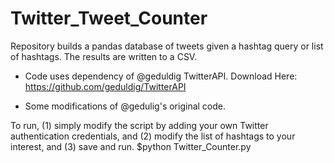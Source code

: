 # Twitter_Tweet_Counter
Repository builds a pandas database of tweets given a hashtag query or list of hashtags. The results are written to a CSV.

* Code uses dependency of @geduldig TwitterAPI. 
    Download Here: https://github.com/geduldig/TwitterAPI

* Some modifications of @gedulig's original code. 

To run, (1) simply modify the script by adding your own Twitter authentication credentials, and (2) modify the list of hashtags to your interest, and (3) save and run. $python Twitter_Counter.py
